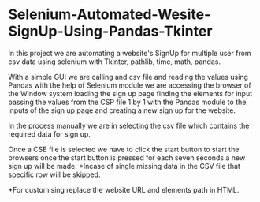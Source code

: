 # Selenium-Automated-Wesite-SignUp-Using-Pandas-Tkinter
In this project we are automating a website's SignUp for multiple user from csv data using selenium with Tkinter, pathlib, time, math, pandas.

With a simple GUI we are calling and csv file  and reading the values using Pandas with the help of Selenium module we are accessing the browser of the Window system loading the sign up page finding the elements for input passing the values from the CSP file 1 by 1 with the Pandas module to the inputs of the sign up page and creating a new sign up for the website. 

In the process manually we are in selecting the csv file which contains the required data for sign up. 

Once a CSE file is selected we have to click the start button to start the browsers once the start button is pressed for each seven seconds a new sign up will be made.
*Incase of single missing data in the CSV file that specific row will be skipped.

*For customising replace the website URL and elements path in HTML.
